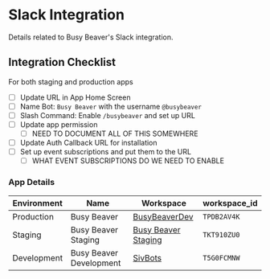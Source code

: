 # Slack Integration

Details related to Busy Beaver's Slack integration.

## Integration Checklist

For both staging and production apps

- [ ] Update URL in App Home Screen
- [ ] Name Bot: `Busy Beaver` with the username `@busybeaver`
- [ ] Slash Command: Enable `/busybeaver` and set up URL
- [ ] Update app permission
  - [ ] NEED TO DOCUMENT ALL OF THIS SOMEWHERE
- [ ] Update Auth Callback URL for installation
- [ ] Set up event subscriptions and put them to the URL
  - [ ] WHAT EVENT SUBSCRIPTIONS DO WE NEED TO ENABLE

### App Details

|Environment|Name|Workspace|workspace_id
|---|---|---|---|
|Production|Busy Beaver|[BusyBeaverDev](https://busybeaverdev.slack.com/)|`TPDB2AV4K`
|Staging|Busy Beaver Staging|[Busy Beaver Staging](https://busybeaverbot.slack.com/)|`TKT910ZU0`
|Development|Busy Beaver Development|[SivBots](https://sivbots.slack.com/)|`T5G0FCMNW`
